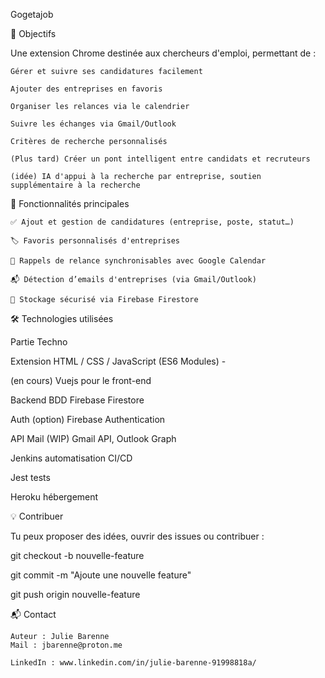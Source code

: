 Gogetajob

🎯 Objectifs

Une extension Chrome destinée aux chercheurs d'emploi, permettant de :

    Gérer et suivre ses candidatures facilement

    Ajouter des entreprises en favoris

    Organiser les relances via le calendrier

    Suivre les échanges via Gmail/Outlook

    Critères de recherche personnalisés

    (Plus tard) Créer un pont intelligent entre candidats et recruteurs

    (idée) IA d'appui à la recherche par entreprise, soutien supplémentaire à la recherche

🚀 Fonctionnalités principales

    ✅ Ajout et gestion de candidatures (entreprise, poste, statut…)

    🏷️ Favoris personnalisés d'entreprises

    📅 Rappels de relance synchronisables avec Google Calendar

    📬 Détection d’emails d'entreprises (via Gmail/Outlook)

    🔐 Stockage sécurisé via Firebase Firestore

🛠️ Technologies utilisées

Partie Techno

Extension HTML / CSS / JavaScript (ES6 Modules) -

(en cours) Vuejs pour le front-end

Backend BDD Firebase Firestore

Auth (option) Firebase Authentication

API Mail (WIP) Gmail API, Outlook Graph

Jenkins automatisation CI/CD

Jest tests

Heroku hébergement

💡 Contribuer

Tu peux proposer des idées, ouvrir des issues ou contribuer :

git checkout -b nouvelle-feature

git commit -m "Ajoute une nouvelle feature"

git push origin nouvelle-feature

📬 Contact

    Auteur : Julie Barenne
    Mail : jbarenne@proton.me

    LinkedIn : www.linkedin.com/in/julie-barenne-91998818a/
